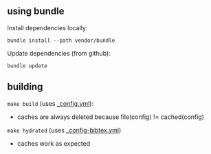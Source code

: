 

## using bundle

Install dependencies locally:

`bundle install --path vendor/bundle`

Update dependencies (from github):

`bundle update`

## building

`make build` (uses [_config.yml](./_config.yml)):
* caches are always deleted because file(config) != cached(config)

`make hydrated` (uses [_config-bibtex.yml](./_config-bibtex.yml))
* caches work as expected
